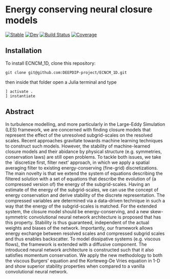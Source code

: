 # Energy conserving neural closure models 

[![Stable](https://img.shields.io/badge/docs-stable-blue.svg)](https://tobyvg.github.io/ECNCM_1D.jl/stable/)
[![Dev](https://img.shields.io/badge/docs-dev-blue.svg)](https://tobyvg.github.io/ECNCM_1D.jl/dev/)
[![Build Status](https://github.com/tobyvg/ECNCM_1D.jl/actions/workflows/CI.yml/badge.svg?branch=main)](https://github.com/tobyvg/ECNCM_1D.jl/actions/workflows/CI.yml?query=branch%3Amain)
[![Coverage](https://codecov.io/gh/tobyvg/ECNCM_1D.jl/branch/main/graph/badge.svg)](https://codecov.io/gh/tobyvg/ECNCM_1D.jl)

## Installation

To install ECNCM_1D, clone this repository:
```
git clone git@github.com:DEEPDIP-project/ECNCM_1D.git
```
then inside that folder open a Julia terminal and type
```
] activate .
] instantiate
```


## Abstract 

In turbulence modelling, and more particularly in the Large-Eddy Simulation (LES) framework, we are concerned with finding closure models that represent the effect of the unresolved subgrid-scales on the resolved scales. Recent approaches gravitate towards machine learning techniques to construct such models. However, the stability of machine-learned closure models and their abidance by physical structure (e.g. symmetries, conservation laws)  are still open problems. To tackle both issues, we take the `discretize first, filter next' approach, in which we apply a spatial averaging filter to existing energy-conserving (fine-grid) discretizations. The main novelty is that we extend the system of equations describing the filtered solution with a set of equations that describe the evolution of (a compressed version of) the energy of the subgrid-scales. Having an estimate of the energy of the subgrid-scales, we can use the concept of energy conservation and derive stability of the discrete representation. The compressed variables are determined via a data-driven technique in such a way that the energy of the subgrid-scales is matched. For the extended system, the closure model should be energy-conserving, and a new skew-symmetric convolutional neural network architecture is proposed that has this property. Stability is thus guaranteed, independent of the actual weights and biases of the network. Importantly, our framework allows energy exchange between resolved scales and compressed subgrid scales and thus enables backscatter. To model dissipative systems (e.g. viscous flows), the framework is extended with a diffusive component. The introduced neural network architecture is constructed such that it also satisfies momentum conservation. We apply the new methodology to both the viscous Burgers' equation and the Korteweg-De Vries equation in 1-D and show superior stability properties when compared to a vanilla convolutional neural network.
